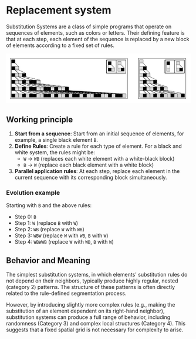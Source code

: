 # Replacement system

Substitution Systems are a class of simple programs that operate on sequences of elements, such as colors or letters. Their defining feature is that at each step, each element of the sequence is replaced by a new block of elements according to a fixed set of rules.

![Evolution example of partial replacement system](../../images/chapter3/p82.png)

## Working principle

1. **Start from a sequence**: Start from an initial sequence of elements, for example, a single black element `B`.
2. **Define Rules**: Create a rule for each type of element. For a black and white system, the rules might be:
    * `W` → `WB` (replaces each white element with a white-black block)
    * `B` → `W` (replace each black element with a white block)
3. **Parallel application rules**: At each step, replace each element in the current sequence with its corresponding block simultaneously.

### Evolution example

Starting with `B` and the above rules:
- Step 0: `B`
- Step 1: `W` (replace `B` with `W`)
- Step 2: `WB` (replace `W` with `WB`)
- Step 3: `WBW` (replace `W` with `WB`, `B` with `W`)
- Step 4: `WBWWB` (replace `W` with `WB`, `B` with `W`)

## Behavior and Meaning

The simplest substitution systems, in which elements' substitution rules do not depend on their neighbors, typically produce highly regular, nested (category 2) patterns. The structure of these patterns is often directly related to the rule-defined segmentation process.

However, by introducing slightly more complex rules (e.g., making the substitution of an element dependent on its right-hand neighbor), substitution systems can produce a full range of behavior, including randomness (Category 3) and complex local structures (Category 4). This suggests that a fixed spatial grid is not necessary for complexity to arise.